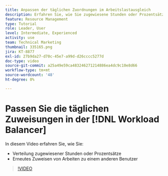```yaml
---
title: Anpassen der täglichen Zuordnungen im Arbeitslastausgleich
description: Erfahren Sie, wie Sie zugewiesene Stunden oder Prozentsätze neu verteilen und die Arbeit von einem Benutzer an einen anderen neu zuweisen.
feature: Resource Management
type: Tutorial
role: Leader, User
level: Intermediate, Experienced
activity: use
team: Technical Marketing
thumbnail: 335165.png
jira: KT-8877
exl-id: 27b9da27-d70c-45e7-a99d-d26cccc5277d
doc-type: video
source-git-commit: a25a49e59ca483246271214886ea4dc9c10e8d66
workflow-type: tm+mt
source-wordcount: '48'
ht-degree: 0%

---
```


# Passen Sie die täglichen Zuweisungen in der [!DNL Workload Balancer]

In diesem Video erfahren Sie, wie Sie:

* Verteilung zugewiesener Stunden oder Prozentsätze
* Erneutes Zuweisen von Arbeiten zu einem anderen Benutzer


>[!VIDEO](https://video.tv.adobe.com/v/335165/?quality=12&learn=on)
